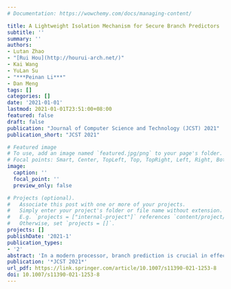 ```yaml
---
# Documentation: https://wowchemy.com/docs/managing-content/

title: A Lightweight Isolation Mechanism for Secure Branch Predictors
subtitle: ''
summary: ''
authors:
- Lutan Zhao
- "[Rui Hou](http://hourui-arch.net/)"
- Kai Wang
- YuLan Su
- "***Peinan Li***"
- Dan Meng
tags: []
categories: []
date: '2021-01-01'
lastmod: 2021-01-01T23:51:00+08:00
featured: false
draft: false
publication: "Journal of Computer Science and Technology (JCST) 2021"
publication_short: "JCST 2021"

# Featured image
# To use, add an image named `featured.jpg/png` to your page's folder.
# Focal points: Smart, Center, TopLeft, Top, TopRight, Left, Right, BottomLeft, Bottom, BottomRight.
image:
  caption: ''
  focal_point: ''
  preview_only: false

# Projects (optional).
#   Associate this post with one or more of your projects.
#   Simply enter your project's folder or file name without extension.
#   E.g. `projects = ["internal-project"]` references `content/project/deep-learning/index.md`.
#   Otherwise, set `projects = []`.
projects: []
publishDate: '2021-1'
publication_types:
- '2'
abstract: 'In a modern processor, branch prediction is crucial in effectively exploiting the instruction-level parallelism for high-performance execution. However, recently exposed vulnerabilities reveal the urgency to improve the security of branch predictors. The vital cause of the branch predictor vulnerabilities is that the update strategy of the saturating counter is deterministic. As a fundamental building block in a modern branch predictor, previous studies have paid too much attention to the performance and hardware cost and ignored the security of saturating counter. This leaves attackers with the opportunities to perform side-channel attacks on the branch predictor. This paper focuses on the saturating counter to explore a secure and lightweight design to mitigate branch predictor side-channel attacks. Instead of applying the isolation mechanism to branch predictor resources, we propose a novel probabilistic saturating counter design to confuse the attacker’s perception of the victim’s behaviour. It changes the conventional deterministic state transition function to a probabilistic state transition function. When a branch is committed, the conventional saturating counter needs to be updated about whether the prediction results are correct or not. While for the probabilistic saturating counter, the branch predictor determines whether the update is performed based on the update probability. The probabilistic saturating counter dramatically reduces the ability of the attacker to spy the saturating counter’s state. Our analyses using a cycle-accurate simulator suggest that the proposed mechanism incurs 2.4% performance overhead and hardware cost while providing strong protection.'
publication: '*JCST 2021*'
url_pdf: https://link.springer.com/article/10.1007/s11390-021-1253-8
doi: 10.1007/s11390-021-1253-8
---
```

